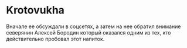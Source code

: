 # Krotovukha
Вначале ее обсуждали в соцсетях, а затем на нее обратил внимание cеверянин Алексей Бородин который оказался одним из тех, кто действительно пробовал этот напиток.
